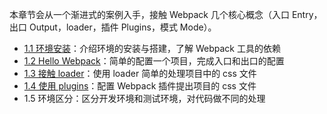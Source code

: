本章节会从一个渐进式的案例入手，接触 Webpack 几个核心概念（入口 Entry，出口 Output，loader，插件 Plugins，模式 Mode）。

* [1.1 环境安装](/di-yi-zhang-ru-men-pei-zhi/1-1-huan-jing-an-zhuang.md)：介绍环境的安装与搭建，了解 Webpack 工具的依赖
* [1.2 Hello Webpack](/di-yi-zhang-ru-men-pei-zhi/1-2-hello-webpack.md)：简单的配置一个项目，完成入口和出口的配置
* [1.3 接触 loader](/di-yi-zhang-ru-men-pei-zhi/1-3-jie-chu-loader.md)：使用 loader 简单的处理项目中的 css 文件
* [1.4 使用 plugins](/di-yi-zhang-ru-men-pei-zhi/1-4-shi-yong-plugins.md)：配置 Webpack 插件提出项目的 css 文件
* 1.5 环境区分：区分开发环境和测试环境，对代码做不同的处理
